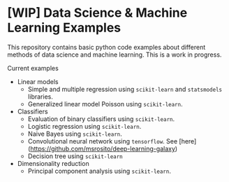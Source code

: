 # [WIP] Data Science & Machine Learning Examples

This repository contains basic python code examples about different methods of data science and machine learning. This is a work in progress.

Current examples

- Linear models
    - Simple and multiple regression using `scikit-learn` and `statsmodels` libraries.
    - Generalized linear model Poisson using `scikit-learn`.
- Classifiers
    - Evaluation of binary classifiers using `scikit-learn`.
    - Logistic regression using `scikit-learn`.
    - Naive Bayes using `scikit-learn`.
    - Convolutional neural network using `tensorflow`. See [here]
    (https://github.com/msrosito/deep-learning-galaxy)
    - Decision tree using `scikit-learn`
- Dimensionality reduction
    - Principal component analysis using `scikit-learn`.

